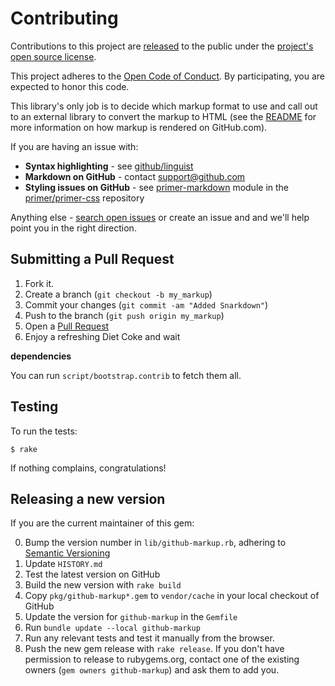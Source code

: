 # Contributing

Contributions to this project are [released](https://help.github.com/articles/github-terms-of-service/#6-contributions-under-repository-license) to the public under the [project's open source license](LICENSE).

This project adheres to the [Open Code of Conduct][code-of-conduct]. By participating, you are expected to honor this code.

[code-of-conduct]: http://todogroup.org/opencodeofconduct/#GitHub%20Markup/opensource@github.com

This library's only job is to decide which markup format to use and call out to an external library to convert the markup to HTML (see the [README](README.md) for more information on how markup is rendered on GitHub.com).

If you are having an issue with:

* **Syntax highlighting** - see [github/linguist](https://github.com/github/linguist/blob/master/CONTRIBUTING.md#fixing-syntax-highlighting)
* **Markdown on GitHub** - contact support@github.com
* **Styling issues on GitHub** - see [primer-markdown](https://github.com/primer/primer-css/tree/master/modules/primer-markdown) module in the [primer/primer-css](https://github.com/primer/primer-css) repository

Anything else - [search open issues](https://github.com/github/markup/issues) or create an issue and and we'll help point you in the right direction.

## Submitting a Pull Request

1. Fork it.
2. Create a branch (`git checkout -b my_markup`)
3. Commit your changes (`git commit -am "Added Snarkdown"`)
4. Push to the branch (`git push origin my_markup`)
5. Open a [Pull Request][1]
6. Enjoy a refreshing Diet Coke and wait

**dependencies**

You can run `script/bootstrap.contrib` to fetch them all.

## Testing

To run the tests:

    $ rake

If nothing complains, congratulations!

## Releasing a new version

If you are the current maintainer of this gem:

0. Bump the version number in `lib/github-markup.rb`, adhering to [Semantic Versioning](http://semver.org/)
0. Update `HISTORY.md`
0. Test the latest version on GitHub
  0. Build the new version with `rake build`
  0. Copy `pkg/github-markup*.gem` to `vendor/cache` in your local checkout of GitHub
  0. Update the version for `github-markup` in the `Gemfile`
  0. Run `bundle update --local github-markup`
  0. Run any relevant tests and test it manually from the browser.
0. Push the new gem release with `rake release`. If you don't have permission to release to rubygems.org, contact one of the existing owners (`gem owners github-markup`) and ask them to add you.

[1]: http://github.com/github/markup/pulls
[r2h]: lib/github/commands/rest2html
[r2hc]: lib/github/markups.rb#L51
